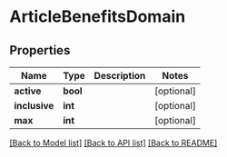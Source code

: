 # ArticleBenefitsDomain

## Properties
Name | Type | Description | Notes
------------ | ------------- | ------------- | -------------
**active** | **bool** |  | [optional] 
**inclusive** | **int** |  | [optional] 
**max** | **int** |  | [optional] 

[[Back to Model list]](../README.md#documentation-for-models) [[Back to API list]](../README.md#documentation-for-api-endpoints) [[Back to README]](../README.md)


